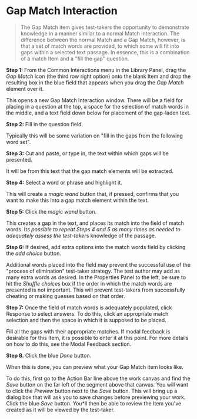 # Gap Match Interaction

>The Gap Match item gives test-takers the opportunity to demonstrate knowledge in a manner similar to a normal Match interaction. The difference between the normal Match and a Gap Match, however, is that a set of match words are provided, to which some will fit into gaps within a selected text passage. In essence, this is a combination of a match Item and a "fill the gap" question. 

**Step 1:** From the Common Interactions menu in the Library Panel, drag the *Gap Match* icon (the third row right option) onto the blank Item and drop the resulting box in the blue field that appears when you drag the *Gap Match* element over it.

This opens a new Gap Match Interaction window. There will be a field for placing in a question at the top, a space for the selection of match words in the middle, and a text field down below for placement of the gap-laden text.

**Step 2:** Fill in the question field. 

Typically this will be some variation on "fill in the gaps from the following word set".

**Step 3:** Cut and paste, or type in, the text within which gaps will be presented. 

It will be from this text that the gap match elements will be extracted.

**Step 4:** Select a word or phrase and highlight it.

This will create a *magic wand* button that, if pressed, confirms that you want to make this into a gap match element within the text.

**Step 5:** Click the *magic wand* button.

This creates a gap in the text, and places its match into the field of match words. It*s possible to repeat Steps 4 and 5 as many times as needed to adequately assess the test-taker*s knowledge of the passage.

**Step 6:** If desired, add extra options into the match words field by clicking the *add choice* button.

Additional words placed into the field may prevent the successful use of the "process of elimination" test-taker strategy. The test author may add as many extra words as desired. In the Properties Panel to the left, be sure to hit the *Shuffle choices* box if the order in which the match words are presented is not important. This will prevent test-takers from successfully cheating or making guesses based on that order.

**Step 7:** Once the field of match words is adequately populated, click Response to select answers. To do this, click an appropriate match selection and then the space in which it is supposed to be placed.

Fill all the gaps with their appropriate matches. If modal feedback is desirable for this Item, it is possible to enter it at this point. For more details on how to do this, see the Modal Feedback section.

**Step 8.** Click the blue *Done* button.

When this is done, you can preview what your Gap Match item looks like.

To do this, first go to the Action Bar line above the work canvas and find the *Save* button on the far left of the segment above that canvas. You will want to click the *Preview* button next to the *Save* button. This will bring up a dialog box that will ask you to save changes before previewing your work. Click the blue *Save* button. You*ll then be able to review the Item you've created as it will be viewed by the test-taker.
